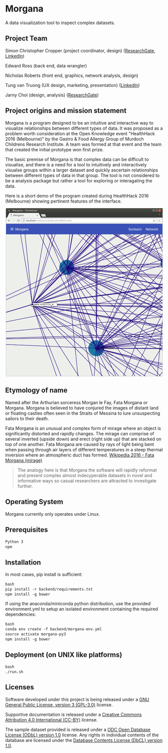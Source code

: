 # Morgana

A data visualization tool to inspect complex datasets.

## Project Team

Simon Christopher Cropper (project coordinator, design) ([ResearchGate][12], [LinkedIn][13])

Edward Ross (back end, data wrangler)

Nicholas Roberts (front end, graphics, network analysis, design)

Tung van Truong (UX design, marketing, presentation) ([LinkedIn][17])

Jarny Choi (design, analysis) ([ResearchGate][14])

## Project origins and mission statement

Morgana is a program designed to be an intuitive and interactive way to visualize relationships between different types of data. It was proposed as a problem worth consideration at the Open Knowledge event "HealthHack 2016 (Melbourne)" by the Gastro & Food Allergy Group of Murdoch Childrens Research Institute. A team was formed at that event and the team that created the initial prototype won first prize.

The basic premise of Morgana is that complex data can be difficult to visualise, and there is a need for a tool to intuitively and interactively visualse groups within a larger dataset and quickly ascertain relationships between different types of data in that group. The tool is not considered to be a analysis package but rather a tool for exploring or interagating the data.

Here is a short demo of the program created during HealthHack 2016 (Melbourne) showing pertinent features of the interface.

<p style="text-align: center"><img src="/images/Morgana.gif" alt="Morgana Demo" width="500"></p>

## Etymology of name

Named after the Arthurian sorceress Morgan le Fay, Fata Morgana or Morgana. Morgana is believed to have conjured the images of distant land or floating castles often seen in the Straits of Messina to lure unsuspecting sailors to their death.

Fata Morgana is an unusual and complex form of mirage where an object is significantly distorted and rapidly changes. The mirage can comprise of several inverted (upside down) and erect (right side up) that are stacked on top of one another. Fata Morgana are caused by rays of light being bent when passing through air layers of different temperatures in a steep thermal inversion where an atmospheric duct has formed.
[Wikipedia 2016 - Fata Morgana (mirage)][1]

> The analogy here is that Morgana the software will rapidly reformat and present complex almost indecyperable datasets in novel and informative ways so casual researchers are attracted to investigate further.

## Operating System

Morgana currently only operates under Linux.

## Prerequisites

	Python 3
	npm

## Installation

In most cases, pip install is sufficient:
  
	bash
	pip install -r backend/requirements.txt
	npm install -g bower

If using the anaconda/miniconda python distribution, use the provided environment.yml to setup an isolated environment containing the required dependencies:
	
	bash
	conda env create -f backend/morgana-env.yml
	source activate morgana-py3
	npm install -g bower


## Deployment (on UNIX like platforms)
	
	bash
	./run.sh

## Licenses

Software developed under this project is being released under a [GNU General Public License, version 3 (GPL-3.0)][2] license.

Supportive documentation is released under a [Creative Commons Attribution 4.0 International (CC-BY)][3] license.

The sample dataset provided is released under a [ODC Open Database License (ODbL) version 1.0][6] license. Any rights in individual contents of the database are licensed under the [Database Contents License (DbCL) version 1.0][7].



[1]: https://en.wikipedia.org/wiki/Fata_Morgana_(mirage)
[2]: https://opensource.org/licenses/GPL-3.0
[3]: https://creativecommons.org/licenses/by/4.0/legalcode
[4]: http://plot.ly/
[5]: https://github.com/d3/d3
[6]: http://opendatacommons.org/licenses/odbl/1.0/
[7]: http://opendatacommons.org/licenses/dbcl/1.0/
[8]: https://www.researchgate.net/profile/David_Martino
[9]: https://au.linkedin.com/in/david-martino-812ab5b7
[10]: https://www.researchgate.net/profile/Jennifer_Koplin
[11]: https://au.linkedin.com/in/jennifer-koplin-6a085695
[12]: https://www.researchgate.net/profile/Simon_Cropper3
[13]: https://au.linkedin.com/in/simonchristophercropper
[14]: https://www.researchgate.net/profile/Jarny_Choi
[15]: https://au.linkedin.com/in/jagdishsawlani
[16]: https://twitter.com/jagdish_sawlani
[17]: https://au.linkedin.com/in/tungvantruong

